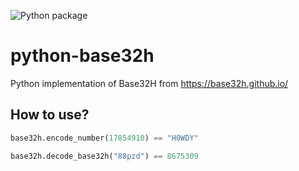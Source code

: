 ![Python package](https://github.com/jimlay/python-base32h/workflows/Python%20package/badge.svg)

# python-base32h

Python implementation of Base32H from https://base32h.github.io/

## How to use?

```python
base32h.encode_number(17854910) == "H0WDY"

base32h.decode_base32h("88pzd") == 8675309
```
